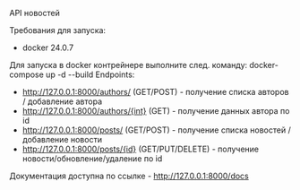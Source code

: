 API новостей

Требования для запуска:
- docker 24.0.7 

Для запуска в docker контрейнере выполните след. команду: docker-compose up -d --build
Endpoints:
- http://127.0.0.1:8000/authors/ (GET/POST) - получение списка авторов / добавление автора
- http://127.0.0.1:8000/authors/{int} (GET) - получение данных автора по id
- http://127.0.0.1:8000/posts/  (GET/POST) - получение списка новостей / добавление новости
- http://127.0.0.1:8000/posts/{id} (GET/PUT/DELETE) - получение новости/обновление/удаление по id

Документация доступна по ссылке - http://127.0.0.1:8000/docs
